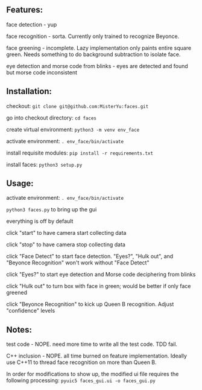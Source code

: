 ## Features:

face detection - yup

face recognition - sorta. Currently only trained to recognize Beyonce.

face greening - incomplete. Lazy implementation only paints entire square green. Needs something to do background subtraction to isolate face.

eye detection and morse code from blinks - eyes are detected and found but morse code inconsistent

## Installation:

checkout: `git clone git@github.com:MisterYu:faces.git`

go into checkout directory: `cd faces`

create virtual environment: `python3 -m venv env_face`

activate environment: `. env_face/bin/activate`

install requisite modules: `pip install -r requirements.txt`

install faces: `python3 setup.py`

## Usage:

activate environment: `. env_face/bin/activate`

`python3 faces.py` to bring up the gui

everything is off by default

click "start" to have camera start collecting data

click "stop" to have camera stop collecting data

click "Face Detect" to start face detection. "Eyes?", "Hulk out", and "Beyonce Recognition" won't work without "Face Detect"

click "Eyes?" to start eye detection and Morse code deciphering from blinks

click "Hulk out" to turn box with face in green; would be better if only face greened

click "Beyonce Recognition" to kick up Queen B recognition. Adjust "confidence" levels

## Notes:

test code - NOPE. need more time to write all the test code. TDD fail.

C++ inclusion - NOPE. all time burned on feature implementation. Ideally use C++11 to thread face recognition on more than Queen B.

In order for modifications to show up, the modified ui file requires the following processing: `pyuic5 faces_gui.ui -o faces_gui.py`
